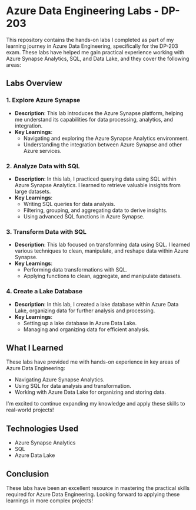 # Azure Data Engineering Labs - DP-203

This repository contains the hands-on labs I completed as part of my learning journey in Azure Data Engineering, specifically for the DP-203 exam. These labs have helped me gain practical experience working with Azure Synapse Analytics, SQL, and Data Lake, and they cover the following areas:

## Labs Overview

### 1. **Explore Azure Synapse**
   - **Description**: This lab introduces the Azure Synapse platform, helping me understand its capabilities for data processing, analytics, and integration.
   - **Key Learnings**:
     - Navigating and exploring the Azure Synapse Analytics environment.
     - Understanding the integration between Azure Synapse and other Azure services.

### 2. **Analyze Data with SQL**
   - **Description**: In this lab, I practiced querying data using SQL within Azure Synapse Analytics. I learned to retrieve valuable insights from large datasets.
   - **Key Learnings**:
     - Writing SQL queries for data analysis.
     - Filtering, grouping, and aggregating data to derive insights.
     - Using advanced SQL functions in Azure Synapse.

### 3. **Transform Data with SQL**
   - **Description**: This lab focused on transforming data using SQL. I learned various techniques to clean, manipulate, and reshape data within Azure Synapse.
   - **Key Learnings**:
     - Performing data transformations with SQL.
     - Applying functions to clean, aggregate, and manipulate datasets.

### 4. **Create a Lake Database**
   - **Description**: In this lab, I created a lake database within Azure Data Lake, organizing data for further analysis and processing.
   - **Key Learnings**:
     - Setting up a lake database in Azure Data Lake.
     - Managing and organizing data for efficient analysis.

## What I Learned
These labs have provided me with hands-on experience in key areas of Azure Data Engineering:
- Navigating Azure Synapse Analytics.
- Using SQL for data analysis and transformation.
- Working with Azure Data Lake for organizing and storing data.
  
I'm excited to continue expanding my knowledge and apply these skills to real-world projects!

## Technologies Used
- Azure Synapse Analytics
- SQL
- Azure Data Lake

## Conclusion
These labs have been an excellent resource in mastering the practical skills required for Azure Data Engineering. Looking forward to applying these learnings in more complex projects!
